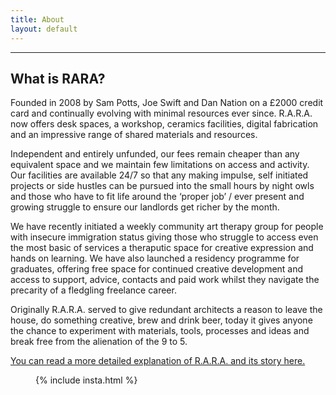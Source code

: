 ```yaml
---
title: About
layout: default
---
```

---

## What is RARA?

Founded in 2008 by Sam Potts, Joe Swift and Dan Nation on a £2000 credit card and continually evolving with minimal resources ever since. R.A.R.A. now offers desk spaces, a workshop, ceramics facilities, digital fabrication and an impressive range of shared materials and resources.

Independent and entirely unfunded, our fees remain cheaper than any equivalent space and we maintain few limitations on access and activity. Our facilities are available 24/7 so that any making impulse, self initiated projects or side hustles can be pursued into the small hours by night owls and those who have to fit life around the ‘proper job’ / ever present and growing struggle to ensure our landlords get richer by the month.

We have recently initiated a weekly community art therapy group for people with insecure immigration status giving those who struggle to access even the most basic of services a theraputic space for creative expression and hands on learning. We have also launched a residency programme for graduates, offering free space for continued creative development and access to support, advice, contacts and paid work whilst they navigate the precarity of a fledgling freelance career.

Originally R.A.R.A. served to give redundant architects a reason to leave the house, do something creative, brew and drink beer, today it gives anyone the chance to experiment with materials, tools, processes and ideas and break free from the alienation of the 9 to 5.

[You can read a more detailed explanation of R.A.R.A. and its story here.](/history)

<figure>
{% include insta.html %}
</figure>